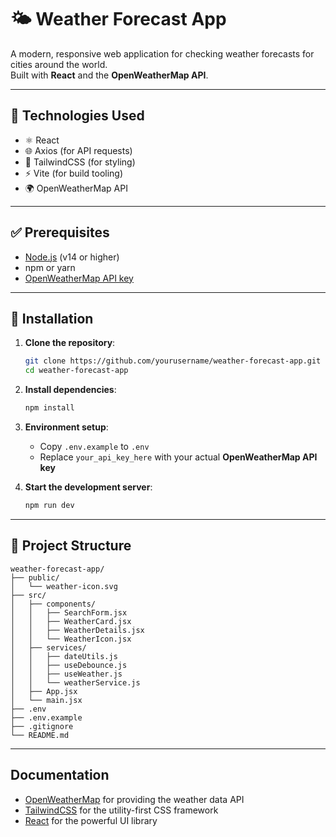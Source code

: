 # 🌤️ Weather Forecast App

A modern, responsive web application for checking weather forecasts for cities around the world.  
Built with **React** and the **OpenWeatherMap API**.

---

## 🔧 Technologies Used

- ⚛️ React
- 🌐 Axios (for API requests)
- 🎨 TailwindCSS (for styling)
- ⚡ Vite (for build tooling)
- 🌍 OpenWeatherMap API

---

## ✅ Prerequisites

- [Node.js](https://nodejs.org/) (v14 or higher)
- npm or yarn
- [OpenWeatherMap API key](https://openweathermap.org/api)

---

## 🚀 Installation

1. **Clone the repository**:
   ```bash
   git clone https://github.com/yourusername/weather-forecast-app.git
   cd weather-forecast-app
   ```

2. **Install dependencies**:
   ```bash
   npm install
   ```

3. **Environment setup**:
   - Copy `.env.example` to `.env`
   - Replace `your_api_key_here` with your actual **OpenWeatherMap API key**

4. **Start the development server**:
   ```bash
   npm run dev
   ```

---

## 📁 Project Structure

```
weather-forecast-app/
├── public/
│   └── weather-icon.svg
├── src/
│   ├── components/
│   │   ├── SearchForm.jsx
│   │   ├── WeatherCard.jsx
│   │   ├── WeatherDetails.jsx
│   │   └── WeatherIcon.jsx
│   ├── services/
│   │   ├── dateUtils.js
│   │   ├── useDebounce.js
│   │   ├── useWeather.js
│   │   └── weatherService.js
│   ├── App.jsx
│   └── main.jsx
├── .env
├── .env.example
├── .gitignore
└── README.md
```

---

## Documentation

- [OpenWeatherMap](https://openweathermap.org/) for providing the weather data API
- [TailwindCSS](https://tailwindcss.com/) for the utility-first CSS framework
- [React](https://reactjs.org/) for the powerful UI library
